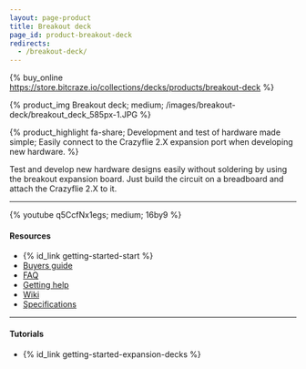 ```yaml
---
layout: page-product
title: Breakout deck
page_id: product-breakout-deck
redirects:
  - /breakout-deck/
---
```


{% buy_online https://store.bitcraze.io/collections/decks/products/breakout-deck %}

{% product_img Breakout deck; medium;
/images/breakout-deck/breakout_deck_585px-1.JPG
%}

{% product_highlight
fa-share;
Development and test of hardware made simple;
Easily connect to the Crazyflie 2.X expansion port when developing new hardware.
%}

Test and develop new hardware designs easily without soldering by using
the breakout expansion board. Just build the circuit on a breadboard
and attach the Crazyflie 2.X to it.

---

{% youtube q5CcfNx1egs; medium; 16by9 %}

#### Resources

- {% id_link getting-started-start %}
- [Buyers guide](/buy/buyers-guide/)
- [FAQ](/support/f-a-q/)
- [Getting help](/support/getting-help/)
- [Wiki](https://wiki.bitcraze.io/projects:crazyflie2:expansionboards:breakout)
- [Specifications](https://store.bitcraze.io/collections/decks/products/breakout-deck)

---

#### Tutorials

- {% id_link getting-started-expansion-decks %}

